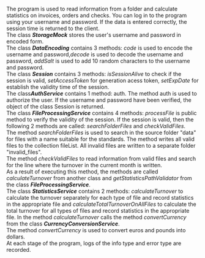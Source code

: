 The program is used to read information from a folder and calculate statistics on invoices, orders and checks. You can log in to the program using your username and password. If the data is entered correctly, the session time is returned to the client.\
The class ***StorageMock*** stores the user's username and password in encoded form.\
The class ***DataEncoding*** contains 3 methods: *code* is used to encode the username and password,*decode* is used to decode the username and password, *addSalt* is used to add 10 random characters to the username and password.\
The class ***Session*** contains 3 methods: *isSessionAlive* to check if the session is valid, *setAccessToken* for generation acess token, *setExpDate* for establish the validity time of the session.\
The class***AuthService*** contains 1 method: auth. The method auth is used to authorize the user. If the username and password have been verified, the object of the class Session is returned.\
The class ***FileProcessingService*** contains 4 methods: *processFile* is public method to verify the validity of the session. If the session is valid, then the following 2 methods are called: *searchFolderFiles* and *checkValidFiles*.\
The method *searchFolderFiles* is used to search in the source folder "data" for files with a name suitable for the standards. The method writes all valid files to the collection fileList. All invalid files are written to a separate folder "invalid_files".\
The method *checkValidFiles* to read information from valid files and search for the line where the turnover in the current month is written.\
As a result of executing this method, the methods are called *calculateTurnover* from another class and *getStatisticsPathValidator* from the class ***FileProcessingService***.\
The class ***StatisticsService*** contains 2 methods: *calculateTurnover* to calculate the turnover separately for each type of file and record statistics in the appropriate file and *calculateTotalTurnoverOnAllFiles* to calculate the total turnover for all types of files and record statistics in the appropriate file. In the method *calculateTurnover* calls the method *convertCurrency* from the class ***CurrencyConversionService***.\
The method *convertCurrency* is used to convert euros and pounds into dollars.\
At each stage of the program, logs of the info type and error type are recorded.
